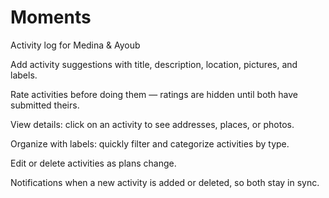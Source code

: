 # Moments
Activity log for Medina &amp; Ayoub

Add activity suggestions with title, description, location, pictures, and labels.

Rate activities before doing them — ratings are hidden until both have submitted theirs.

View details: click on an activity to see addresses, places, or photos.

Organize with labels: quickly filter and categorize activities by type.

Edit or delete activities as plans change.

Notifications when a new activity is added or deleted, so both stay in sync.
